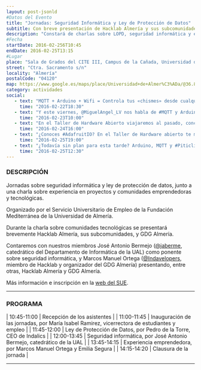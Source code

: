 ```yaml
---
layout: post-jsonld
#Datos del Evento
title: "Jornadas: Seguridad Informática y Ley de Protección de Datos"
subtitle: Con breve presentación de Hacklab Almería y sus subcomunidades a los asistentes
description: "Constará de charlas sobre LOPD, seguridad informática y experiencia de comunidades emprendedoras y tecnológicas"
#Fecha
startDate: 2016-02-256T10:45
endDate: 2016-02-25T13:15
#Lugar
place: "Sala de Grados del CITE III, Campus de la Cañada, Universidad de Almería"
street: "Ctra. Sacramento s/n"
locality: "Almería"
postalCode: "04120"
map: https://www.google.es/maps/place/Universidad+de+Almer%C3%ADa/@36.8296051,-2.4088215,17z/data=!3m1!4b1!4m2!3m1!1s0xd7a9c3bf5505529:0x2a59668c430f3ff3
category: actividades
social:
   - text: "MQTT + Arduino + Wifi = Controla tus «chismes» desde cualquier navegador web"
     time: "2016-02-22T18:30"
   - text: "Y este viernes, @MiguelAngel_LV nos habla de #MQTT y Arduino. Y, después... conexión con @zerasul desde Canarias."
     time: "2016-02-23T10:00"
   - text: "En el Taller de Hardware Abierto viajaremos al pasado, concretamente, 1 hora, para hablar con @zerasul"
     time: "2016-02-24T16:00"
   - text: "¿Conoces #AdafruitIO? En el Taller de Hardware abierto te mostramos como usarlo junto a t Arduino"
     time: "2016-02-25T19:00"
   - text: "¿Todavía sin plan para esta tarde? Arduino, MQTT y #PiticlisBonicos en el Hardware Abierto."
     time: "2016-02-25T12:30"
---
```

### DESCRIPCIÓN

Jornadas sobre seguridad informática y ley de protección de datos, junto a una charla sobre experiencia en proyectos y comunidades emprendedoras y tecnológicas.

Organizado por el Servicio Universitario de Empleo de la Fundación Mediterránea de la Universidad de Almería.

Durante la charla sobre comunidades tecnológicas se presentará brevemente Hacklab Almería, sus subcomunidades, y GDG Almería.

Contaremos con nuestros miembros José Antonio Bermejo ([@jaberme](https://twitter.com/jaberme), catedrático del Departamento de Informática de la UAL) como ponente sobre seguridad informática, y Marcos Manuel Ortega ([@Indavelopers](https://twitter.com/Indavelopers), miembro de Hacklab y organizador del GDG Almería) presentando, entre otras, Hacklab Almería y GDG Almería.

Más información e inscripción en la [web del SUE](http://cms.ual.es/UAL/universidad/serviciosgenerales/empleo/actividades/actividad/index.htm?c_actividad=459).

---

### PROGRAMA

| 10:45-11:00   | Recepción de los asistentes |
| 11:00-11:45   | Inauguración de las jornadas, por María Isabel Ramirez, vicerrectora de estudiantes y empleo |
| 11:45-12:00   | Ley de Protección de Datos, por Pedro de la Torre, CEO de Indalics |
| 12:00-13:45   | Seguridad informática, por José Antonio Bermejo, catedrático de la UAL |
| 13:45-14:15   | Experiencia emprendedora, por Marcos Manuel Ortega y Emilia Segura |
| 14:15-14:20   | Clausura de la jornada |

---
